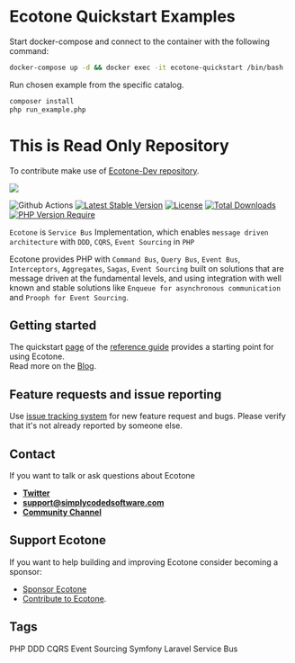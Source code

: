 # Ecotone Quickstart Examples

Start docker-compose and connect to the container with the following command:

```bash
docker-compose up -d && docker exec -it ecotone-quickstart /bin/bash
```

Run chosen example from the specific catalog.

```bash
composer install
php run_example.php
```

# This is Read Only Repository
To contribute make use of [Ecotone-Dev repository](https://github.com/ecotoneframework/ecotone-dev).

<p align="left"><a href="https://ecotone.tech" target="_blank">
    <img src="https://github.com/ecotoneframework/ecotone-dev/blob/main/ecotone_small.png?raw=true">
</a></p>

![Github Actions](https://github.com/ecotoneFramework/ecotone-dev/actions/workflows/split-testing.yml/badge.svg)
[![Latest Stable Version](https://poser.pugx.org/ecotone/ecotone/v/stable)](https://packagist.org/packages/ecotone/ecotone)
[![License](http://poser.pugx.org/ecotone/ecotone/license)](https://packagist.org/packages/ecotone/ecotone)
[![Total Downloads](http://poser.pugx.org/ecotone/ecotone/downloads)](https://packagist.org/packages/ecotone/ecotone)
[![PHP Version Require](http://poser.pugx.org/ecotone/ecotone/require/php)](https://packagist.org/packages/ecotone/ecotone)

`Ecotone` is `Service Bus` Implementation, which enables `message driven architecture` with `DDD`, `CQRS`, `Event Sourcing` in `PHP`

Ecotone provides PHP with `Command Bus`, `Query Bus`, `Event Bus`, `Interceptors`, `Aggregates`, `Sagas`, `Event Sourcing` built on solutions that are message driven at the fundamental levels, and using integration with well known and stable solutions like `Enqueue for asynchronous communication` and `Prooph for Event Sourcing`.

## Getting started

The quickstart [page](https://docs.ecotone.tech/quick-start) of the
[reference guide](https://docs.ecotone.tech) provides a starting point for using Ecotone.  
Read more on the [Blog](https://blog.ecotone.tech).

## Feature requests and issue reporting

Use [issue tracking system](https://github.com/ecotoneframework/ecotone-dev/issues) for new feature request and bugs.
Please verify that it's not already reported by someone else.

## Contact

If you want to talk or ask questions about Ecotone

- [**Twitter**](https://twitter.com/EcotonePHP)
- **support@simplycodedsoftware.com**
- [**Community Channel**](https://discord.gg/CctGMcrYnV)

## Support Ecotone

If you want to help building and improving Ecotone consider becoming a sponsor:

- [Sponsor Ecotone](https://github.com/sponsors/dgafka)
- [Contribute to Ecotone](https://github.com/ecotoneframework/ecotone-dev).

## Tags

PHP DDD CQRS Event Sourcing Symfony Laravel Service Bus
